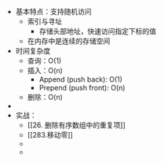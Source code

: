- 基本特点：支持随机访问
	- 索引与寻址
		- 存储头部地址，快速访问指定下标的值
	- 在内存中是连续的存储空间
- 时间复杂度
	- 查询：O(1)
	- 插入：O(n)
		- Append (push back): O(1)
		- Prepend (push front): O(n)
	- 删除：O(n)
-
- 实战：
	- [[26. 删除有序数组中的重复项]]
	- [[283.移动零]]
	-
	-